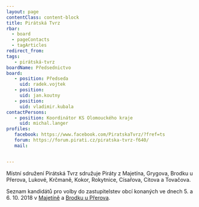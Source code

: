 ```yaml
---
layout: page
contentClass: content-block
title: Pirátská Tvrz
rbar:
  - board
  - pageContacts
  - tagArticles
redirect_from:
tags:
   - pirátská-tvrz
boardName: Předsednictvo
board:
   - position: Předseda
     uid: radek.vojtek
   - position: 
     uid: jan.koutny
   - position: 
     uid: vladimir.kubala
contactPersons:
   - position: Koordinátor KS Olomouckého kraje
     uid: michal.langer
profiles:
   facebook: https://www.facebook.com/PiratskaTvrz/?fref=ts
   forum: https://forum.pirati.cz/piratska-tvrz-f640/
   mail: 


---
```


Místní sdružení Pirátská Tvrz sdružuje Piráty z Majetína, Grygova, Brodku u Přerova, Lukové, Krčmaně, Kokor, Rokytnice, Císařova, Citova a Tovačova.

Seznam kandidátů pro volby do zastupitelstev obcí konaných ve dnech 5. a 6. 10. 2018 v [Majetíně](/volby/komunalni/2018/majetin) a [Brodku u Přerova](/volby/komunalni/2018/brodek-u-prerova).
